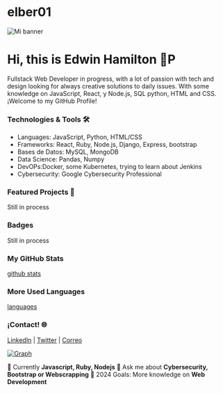 # elber01

![Mi banner](https://fronty.com/static/uploads/ux%20books/pexels-markus-spiske-1921326.jpg)

# Hi, this is Edwin Hamilton 👋P
Fullstack Web Developer in progress, with a lot of passion with tech and design looking for  always  creative solutions to daily issues. With some knowledge on JavaScript, React, y Node.js, SQL python, HTML and CSS. ¡Welcome to my GitHub Profile!
### Technologies & Tools 🛠️
- Languages: JavaScript, Python, HTML/CSS
- Frameworks: React, Ruby, Node.js, Django, Express, bootstrap
- Bases de Datos: MySQL, MongoDB
- Data Science: Pandas, Numpy
- DevOPs:Docker, some Kubernetes, trying to learn about Jenkins
- Cybersecurity: Google Cybersecurity Professional
### Featured Projects 🚀
Still in process
### Badges
Still in process
### My GitHub Stats
[github stats](https://github-readme-stats.vercel.app/api?elber01&show_icons=true&theme=radical)
### More Used Languages
[languages](https://github-readme-stats.vercel.app/api/top-langs/?elber01&layout=compact&theme=radical)

### ¡Contact! 🌐
[LinkedIn](https://www.linkedin.com/in/edwin-alfredo-hamilton-pelegr%C3%ADn-aab85512/) | [Twitter](https://twitter.com/elber01) | [Correo](hamilton.edwin@gmail.com)

[![Graph](https://activity-graph.herokuapp.com/graph?elber01&theme=dracula)](https://github.com/elber01)

🌱 Currently **Javascript, Ruby, Nodejs**
💬 Ask me about **Cybersecurity, Bootstrap or Webscrapping**
🎯 2024 Goals: More knowledge on **Web Development**
